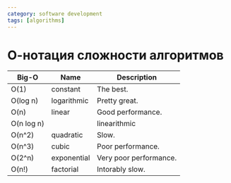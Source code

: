 ```yaml
---
category: software development
tags: [algorithms]
---
```


# О-нотация сложности алгоритмов

| Big-O | Name | Description |
|--------|-------------|-------------|
| O(1) | constant | The best. |
| O(log n) | logarithmic | Pretty great. |
| O(n) | linear | Good performance. |
| O(n log n) |  | linearithmic | Decent performance. |
| O(n^2) | quadratic | Slow. |
| O(n^3) | cubic | Poor performance. |
| O(2^n) | exponential| Very poor performance. |
| O(n!) | factorial | Intorably slow. |
